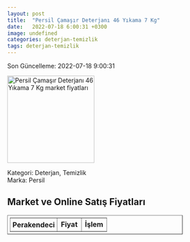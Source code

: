 ```yaml
---
layout: post
title:  "Persil Çamaşır Deterjanı 46 Yıkama 7 Kg"
date:   2022-07-18 6:00:31 +0300
image: undefined
categories: deterjan-temizlik
tags: deterjan-temizlik
---
```


Son Güncelleme: 2022-07-18 9:00:31

<img src="undefined" width="200" alt="Persil Çamaşır Deterjanı 46 Yıkama 7 Kg market fiyatları" />

Kategori: Deterjan, Temizlik
<br />
Marka: Persil

<h2>Market ve Online Satış Fiyatları</h2>

<table border="1" style="padding: 5px;width:80%;">
  <tr>
    <td style="padding: 5px;"><strong>Perakendeci</strong></td>
    <td><strong>Fiyat</strong></td>
    <td><strong>İşlem</strong></td>
  </tr>
  
</table>
